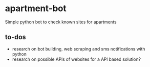 # apartment-bot
Simple python bot to check known sites for apartments

## to-dos
- research on bot building, web scraping and sms notifications with python
- research on possible APIs of websites for a API based solution?
